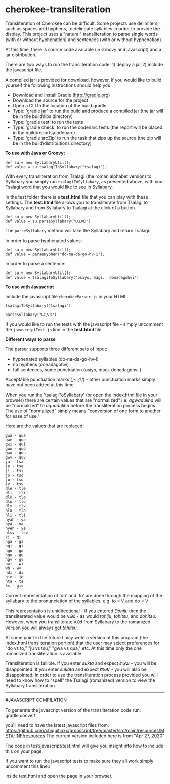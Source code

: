 # cherokee-transliteration

Transliteration of Cherokee can be difficult.  Some projects use delimiters, such as spaces and hyphens, to delineate syllables in order to provide the display.  This project uses a "natural" transliteration to parse single words (with or without hyphenation) and sentences (with or without hyphenation).

At this time, there is source code available (in Groovy and javascript) and a jar distribution.

There are two ways to run the transliteration code: 1) deploy a jar 2) include the javascript file.

A compiled jar is provided for download, however, if you would like to build yourself the following instructions should help you.

  * Download and install Gradle (http://gradle.org)
  * Download the source for the project
  * Open a CLI to the location of the build.gradle
  * Type: 'gradle jar' to run the build and produce a compiled jar (the jar will be in the build\libs directory)
  * Type: 'gradle test' to run the tests
  * Type: 'gradle check' to run the codenarc tests (the report will be placed in the build\reports\codenarc)
  * Type: 'gradle srcZip' to run the task that zips up the source (the zip will be in the build\distributions directory)

**To use with Java or Groovy:**
```
def su = new SyllabaryUtil();
def value = su.tsalagiToSyllabary("tsalagi");
```

With every transliteration from Tsalagi (the roman alphabet version) to Syllabary you simply run `tsalagiToSyllabary`, as presented above, with your Tsalagi word that you would like to see in Syllabary.

In the test folder there is a **test.html** file that you can play with these settings.  The **test.html** file allows you to transliterate from Tsalagi to Syllabary and from Syllabary to Tsalagi at the click of a button.

```
def su = new SyllabaryUtil();
def value = su.parseSyllabary("ᏓᏩᏙᎠ")
```

The `parseSyllabary` method will take the Syllabary and return Tsalagi.

In order to parse hyphenated values:
```
def su = new SyllabaryUtil();
def value = parseHyphen("do-na-da-go-hv-i");
```

In order to parse a sentence:
```
def su = new SyllabaryUtil();
def value = tsalagiToSyllabary("osiyo, magi.  donadagohvi")
```

**To use with Javascript**

Include the javascript file `cherokeeParser.js` in your HTML.

```
tsalagiToSyllabary("tsalagi")

parseSyllabary("ᏓᏩᏙᎠ")
```

If you would like to run the tests with the javascript file - simply uncomment the `javascriptTest.js` line in the **test.html** file.

**Different ways to parse**

The parser supports three different sets of input:
  * hyphenated syllables (do-na-da-go-hv-i)
  * no hyphens (donadagohvi)
  * full sentences, some punctuation (osiyo, magi.  donadagohvi.)

Acceptable punctuation marks (,-.:;?/) - other punctuation marks simply have not been added at this time.

When you run the 'tsalagiToSyllabary' (or open the index.html file in your browser) there are certain values that are "normalized" i.e. _agwaduliha_ will be "normalized" to _aquaduliha_ before the transliteration process begins.  The use of "normalized" simply means "conversion of one form to another for ease of use."

Here are the values that are replaced:
```
gwa - qua
gwe - que
gwi - qui
gwo - quo
gwu - quu
gwv - quv
ja - tsa
je - tse
ji - tsi
jo - tso
ju - tsu
jv - tsv
dle - tle
dli - tli
dlo - tlo
dlu - tlu
dlv - tlv
hla - tla
hli - tli
hyah - ya
hya - ya
hyeh - ye
htsv - tsv
ki - gi
hga - ga
hgi - gi
hgo - go
hgu - gu
hgv - gv
hwi - wi
wh - wv
hdi - di
hje - je
hta - ta
ks - gis
```

Correct representation of 'do' and 'to' are done through the mapping of the syllabary to the pronunciation of the syllables.  e.g. to = Ꮩ and do = Ꮩ

This representation is unidirectional - if you entered _Dohiju_ then the transliterated value would be ᏙᎯᏧ - as would _tohiju_, _tohitsu_, and _dohitsu_.  However, when you transliterate ᏙᎯᏧ from Syllabary to the romanized version you will always get _tohitsu_.

At some point in the future I may write a version of this program (the index.html transliteration portion) that the user may select preferences for "do vs to," "ju vs tsu," "gwa vs qua," etc.  At this time only the one romanized transliteration is available.

Transliteration is fallible.  If you enter _sukta_ and expect ᏑᎦᏔ - you will be disappointed.  If you enter _sukata_ and expect ᏑᎦᏔ - you will also be disappointed.  In order to use the transliteration process provided you will need to know how to "spell" the Tsalagi (romanized) version to view the Syllabary transliteration.

----
#JAVASCRIPT COMPILATION

To generate the javascript version of the transliteration code run:\
gradle convert

you'll need to have the latest javascript files from: https://github.com/chiquitinxx/grooscript/tree/master/src/main/resources/META-INF/resources
The current version included here is from "Apr 27, 2020"

The code in test/javascript/test.html will give you insight into how to include this on your page.

If you want to run the javascript tests to make sure they all work simply uncomment this line:\
<!--<script src="javascriptTest.js"></script>-->

inside test.html and open the page in your browser.
